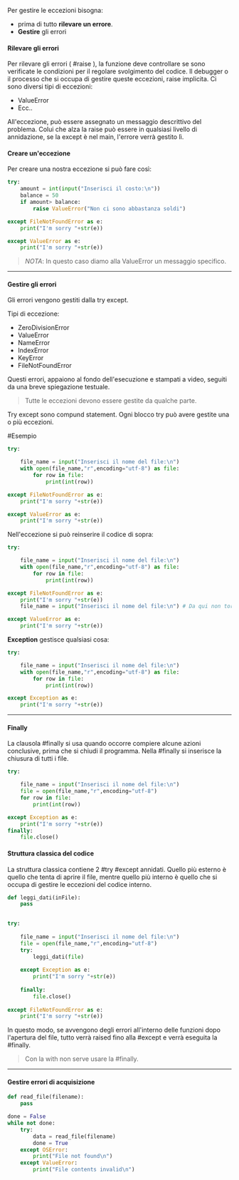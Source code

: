 Per gestire le eccezioni bisogna:
- prima di tutto **rilevare un errore**.
- **Gestire** gli errori
#### Rilevare gli errori
Per rilevare gli errori ( #raise ), la funzione deve controllare se sono verificate le condizioni per il regolare svolgimento del codice.
Il debugger o il processo che si occupa di gestire queste eccezioni, raise implicita.
Ci sono diversi tipi di eccezioni:
- ValueError
- Ecc..

All'eccezione, può essere assegnato un messaggio descrittivo del problema.
Colui che alza la raise può essere in qualsiasi livello di annidazione, se la except è nel main, l'errore verrà gestito lì.

#### Creare un'eccezione
Per creare una nostra eccezione si può fare così:
```python
try:
	amount = int(input("Inserisci il costo:\n"))
	balance = 50
    if amount> balance:
		raise ValueError("Non ci sono abbastanza soldi")

except FileNotFoundError as e:
    print("I'm sorry "+str(e))

except ValueError as e:
    print("I'm sorry "+str(e))
```

>_NOTA_: In questo caso diamo alla ValueError un messaggio specifico.

---
#### Gestire gli errori
Gli errori vengono gestiti dalla try except.


Tipi di eccezione:
- ZeroDivisionError
- ValueError
- NameError
- IndexError
- KeyError
- FileNotFoundError

Questi errori, appaiono al fondo dell'esecuzione e stampati a video, seguiti da una breve spiegazione testuale.

>Tutte le eccezioni devono essere gestite da qualche parte.

Try except sono compund statement.
Ogni blocco try può avere gestite una o più eccezioni.

#Esempio 

```python
try:

    file_name = input("Inserisci il nome del file:\n")
    with open(file_name,"r",encoding="utf-8") as file:
        for row in file:
            print(int(row))

except FileNotFoundError as e:
    print("I'm sorry "+str(e))

except ValueError as e:
    print("I'm sorry "+str(e))
```

Nell'eccezione si può reinserire il codice di sopra:
```python
try:

    file_name = input("Inserisci il nome del file:\n")
    with open(file_name,"r",encoding="utf-8") as file:
        for row in file:
            print(int(row))

except FileNotFoundError as e:
    print("I'm sorry "+str(e))
    file_name = input("Inserisci il nome del file:\n") # Da qui non torna indietro

except ValueError as e:
    print("I'm sorry "+str(e))
```

**Exception** gestisce qualsiasi cosa:
```python
try:

    file_name = input("Inserisci il nome del file:\n")
    with open(file_name,"r",encoding="utf-8") as file:
        for row in file:
            print(int(row))

except Exception as e:
    print("I'm sorry "+str(e))

```

---
#### Finally
La clausola #finally si usa quando occorre compiere alcune azioni conclusive, prima che si chiudi il programma.
Nella #finally si inserisce la chiusura di tutti i file.

```python
try:

    file_name = input("Inserisci il nome del file:\n")
    file = open(file_name,"r",encoding="utf-8")
	for row in file:
		print(int(row))

except Exception as e:
    print("I'm sorry "+str(e))
finally:
	file.close()
```

#### Struttura classica del codice
La struttura classica contiene 2 #try #except annidati.
Quello più esterno è quello che tenta di aprire il file, mentre quello più interno è quello che si occupa di gestire le eccezioni del codice interno.

```python
def leggi_dati(inFile):
	pass
	

try:
	
    file_name = input("Inserisci il nome del file:\n")
    file = open(file_name,"r",encoding="utf-8")
    try:
		leggi_dati(file)
			
	except Exception as e:
		print("I'm sorry "+str(e))
		
	finally:
		file.close()
		
except FileNotFoundError as e:
    print("I'm sorry "+str(e))
```

In questo modo, se avvengono degli errori all'interno delle funzioni dopo l'apertura del file, tutto verrà raised fino alla #except e verrà eseguita la #finally.

>Con la with non serve usare la #finally.

---
#### Gestire errori di acquisizione

```python
def read_file(filename):
	pass

done = False
while not done:
	try:
		data = read_file(filename)
		done = True
	except OSError:
		print("File not found\n")
	except ValueError:
		print("File contents invalid\n")

```

